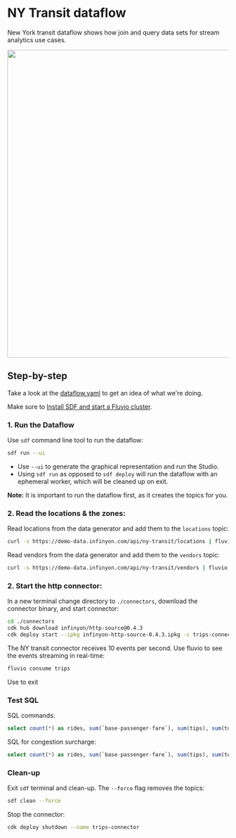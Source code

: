 # NY Transit dataflow

New York transit dataflow shows how join and query data sets for stream analytics use cases.


<p align="center">
 <img width="700" src="img/xyz.jpg">
</p>


## Step-by-step

Take a look at the [dataflow.yaml](./dataflow.yaml) to get an idea of what we're doing.

Make sure to [Install SDF and start a Fluvio cluster].

### 1. Run the Dataflow

Use `sdf` command line tool to run the dataflow:

```bash
sdf run --ui
```

* Use `--ui` to generate the graphical representation and run the Studio.
* Using `sdf run` as opposed to `sdf deploy` will run the dataflow with an ephemeral worker, which will be cleaned up on exit.

**Note:** It is  important to run the dataflow first, as it creates the topics for you.

### 2. Read the locations & the zones:

Read locations from the data generator and add them to the `locations` topic:

```bash
curl -s https://demo-data.infinyon.com/api/ny-transit/locations | fluvio produce locations
```

Read vendors from the data generator and add them to the `vendors` topic:

```bash
curl -s https://demo-data.infinyon.com/api/ny-transit/vendors | fluvio produce vendors
```

### 2. Start the http connector:

In a new terminal change directory to `./connectors`, download the connector binary, and start connector:

```bash
cd ./connectors
cdk hub download infinyon/http-source@0.4.3
cdk deploy start --ipkg infinyon-http-source-0.4.3.ipkg -c trips-connector.yaml
```

The NY transit connector receives 10 events per second. Use fluvio to see the events streaming in real-time:

```bash
fluvio consume trips
```

Use <Ctrl-C> to exit


### Test SQL

SQL commands:

```sql
select count(*) as rides, sum(`base-passenger-fare`), sum(tips), sum(tolls), sum(`congestion-surcharge`), sum(`driver-pay`), sum(`airport-fee`), sum(`sales-tax`) from trips_tbl t
```

SQL for congestion surcharge:

```sql
select count(*) as rides, sum(`base-passenger-fare`), sum(tips), sum(tolls), sum(`congestion-surcharge`), sum(`driver-pay`), sum(`airport-fee`), sum(`sales-tax`) from trips_tbl t where t.`congestion-surcharge` > 0
```


### Clean-up

Exit `sdf` terminal and clean-up. The `--force` flag removes the topics:

```bash
sdf clean --force
```

Stop the connector:

```bash
cdk deploy shutdown --name trips-connector
```


[Install SDF and start a Fluvio cluster]: /README.MD#prerequisites

